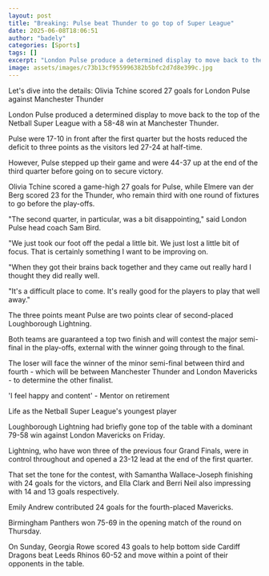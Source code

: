 ```yaml
---
layout: post
title: "Breaking: Pulse beat Thunder to go top of Super League"
date: 2025-06-08T18:06:51
author: "badely"
categories: [Sports]
tags: []
excerpt: "London Pulse produce a determined display to move back to the top of the Netball Super League with a 58-48 win at Manchester Thunder."
image: assets/images/c73b13cf955996382b5bfc2d7d8e399c.jpg
---
```


Let's dive into the details: Olivia Tchine scored 27 goals for London Pulse against Manchester Thunder

London Pulse produced a determined display to move back to the top of the Netball Super League with a 58-48 win at Manchester Thunder.

Pulse were 17-10 in front after the first quarter but the hosts reduced the deficit to three points as the visitors led 27-24 at half-time.

However, Pulse stepped up their game and were 44-37 up at the end of the third quarter before going on to secure victory.

Olivia Tchine scored a game-high 27 goals for Pulse, while Elmere van der Berg scored 23 for the Thunder, who remain third with one round of fixtures to go before the play-offs.

"The second quarter, in particular, was a bit disappointing," said London Pulse head coach Sam Bird.

"We just took our foot off the pedal a little bit. We just lost a little bit of focus. That is certainly something I want to be improving on.

"When they got their brains back together and they came out really hard I thought they did really well. 

"It's a difficult place to come. It's really good for the players to play that well away."

The three points meant Pulse are two points clear of second-placed Loughborough Lightning.

Both teams are guaranteed a top two finish and will contest the major semi-final in the play-offs, external with the winner going through to the final.

The loser will face the winner of the minor semi-final between third and fourth - which will be between Manchester Thunder and London Mavericks - to determine the other finalist. 

'I feel happy and content' - Mentor on retirement  

Life as the Netball Super League's youngest player

Loughborough Lightning had briefly gone top of the table with a dominant 79-58 win against London Mavericks on Friday.

Lightning, who have won three of the previous four Grand Finals, were in control throughout and opened a 23-12 lead at the end of the first quarter.

That set the tone for the contest, with Samantha Wallace-Joseph finishing with 24 goals for the victors, and Ella Clark and Berri Neil also impressing with 14 and 13 goals respectively.

Emily Andrew contributed 24 goals for the fourth-placed Mavericks.

Birmingham Panthers won 75-69 in the opening match of the round on Thursday.

On Sunday, Georgia Rowe scored 43 goals to help bottom side Cardiff Dragons beat Leeds Rhinos 60-52 and move within a point of their opponents in the table. 


